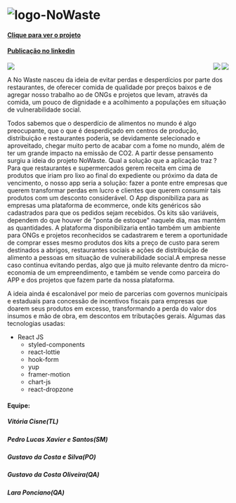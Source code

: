 # <img alt="logo-NoWaste" src="https://res.cloudinary.com/drcattrj1/image/upload/c_scale,w_1135/v1658970390/LogoWhite_riq3nj.png"/>

#### <a href="https://final-project-blush.vercel.app/">Clique para ver o projeto</a>

#### <a href="https://www.linkedin.com/posts/ana-vit%C3%B3ria-vital-cisne_todos-sabemos-que-o-desperd%C3%ADcio-de-alimentos-activity-6953841655347044352-4WU5?utm_source=linkedin_share&utm_medium=member_desktop_web">Publicação no linkedin</a>

<img alin="left" src="https://res.cloudinary.com/drcattrj1/image/upload/c_scale,w_444/v1658970793/Captura_de_tela_de_2022-07-27_22-00-35_cdphwk.png"/>
<img align="right" src="https://res.cloudinary.com/drcattrj1/image/upload/c_scale,w_243/v1658970955/Captura_de_tela_de_2022-07-27_22-01-47_z3ygka.png"/>
<img align="right"src="https://res.cloudinary.com/drcattrj1/image/upload/c_scale,w_608/v1658971096/Captura_de_tela_de_2022-07-27_22-00-51_f0a7vg.png"/>



A No Waste nasceu da ideia de evitar perdas e desperdícios por parte dos restaurantes, de oferecer comida de qualidade por preços baixos e de agregar nosso trabalho ao de ONGs e projetos que levam, através da comida, um pouco de dignidade e a acolhimento a populações em situação de vulnerabilidade social.

Todos sabemos que o desperdício de alimentos no mundo é algo preocupante, que o que é desperdiçado em centros de produção, distribuição e restaurantes poderia, se devidamente selecionado e aproveitado, chegar muito perto de acabar com a fome no mundo, além de ter um grande impacto na emissão de CO2. A partir desse pensamento surgiu a ideia do projeto NoWaste.
Qual a solução que a aplicação traz ?
Para que restaurantes e supermercados gerem receita em cima de produtos que iriam pro lixo ao final do expediente ou próximo da data de vencimento, o nosso app seria a solução: fazer a ponte entre empresas que querem transformar perdas em lucro e clientes que querem consumir tais produtos com um desconto considerável.
O App disponibiliza para as empresas uma plataforma de ecommerce, onde kits genéricos são cadastrados para que os pedidos sejam recebidos. Os kits são variáveis, dependem do que houver de "ponta de estoque" naquele dia, mas mantém as quantidades.
A plataforma disponibilizaria então também um ambiente para ONGs e projetos reconhecidos se cadastrarem e terem a oportunidade de comprar esses mesmo produtos dos kits a preço de custo para serem destinados a abrigos, restaurantes sociais e ações de distribuição de alimento a pessoas em situação de vulnerabilidade social.A empresa nesse caso continua evitando perdas, algo que já muito relevante dentro da micro-economia de um empreendimento, e também se vende como parceira do APP e dos projetos que fazem parte da nossa plataforma.
 
A ideia ainda é escalonável por meio de parcerias com governos municipais e estaduais para concessão de incentivos fiscais para empresas que doarem seus produtos em excesso, transformando a perda do valor dos insumos e mão de obra, em descontos em tributações gerais.
Algumas das tecnologias usadas:

<ul>
<li>React JS

  <ul>
<li>styled-components</li>
<li>react-lottie</li>
<li>hook-form</li>
<li>yup</li>
<li>framer-motion</li>
<li>chart-js</li>
<li>react-dropzone</li>

</ul>
  
</li>

</ul>

#### Equipe:

##### Vitória Cisne(TL)
##### Pedro Lucas Xavier e Santos(SM)
##### Gustavo da Costa e Silva(PO)
##### Gustavo da Costa Oliveira(QA)
##### Lara Ponciano(QA)


